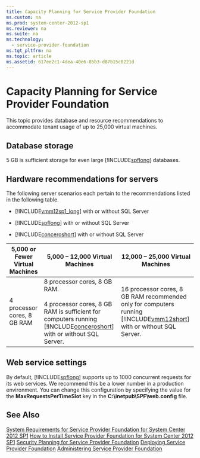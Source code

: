 ```yaml
---
title: Capacity Planning for Service Provider Foundation
ms.custom: na
ms.prod: system-center-2012-sp1
ms.reviewer: na
ms.suite: na
ms.technology: 
  - service-provider-foundation
ms.tgt_pltfrm: na
ms.topic: article
ms.assetid: 617ee2c1-4dea-40e6-85b3-d87b15c0221d
---
```

# Capacity Planning for Service Provider Foundation
This topic provides database and resource recommendations to accommodate tenant usage of up to 25,000 virtual machines.

## Database storage
5 GB is sufficient storage for even large [!INCLUDE[spflong](./Token/spflong_md.md)] databases.

## Hardware recommendations for servers
The following server scenarios each pertain to the recommendations listed in the following table.

-   [!INCLUDE[vmm12sp1_long](./Token/vmm12sp1_long_md.md)] with or without SQL Server

-   [!INCLUDE[spflong](./Token/spflong_md.md)] with or without SQL Server

-   [!INCLUDE[conceroshort](./Token/conceroshort_md.md)] with or without SQL Server

|5,000 or Fewer Virtual Machines|5,000 – 12,000 Virtual Machines|12,000 – 25,000 Virtual Machines|
|-----------------------------------|-----------------------------------|------------------------------------|
|4 processor cores, 8 GB RAM|8 processor cores, 8 GB RAM.<br /><br />4 processor cores, 8 GB RAM is sufficient for computers running [!INCLUDE[conceroshort](./Token/conceroshort_md.md)] with or without SQL Server.|16 processor cores, 8 GB RAM recommended only for computers running [!INCLUDE[vmm12short](./Token/vmm12short_md.md)] with or without SQL Server.|

## Web service settings
By default, [!INCLUDE[spflong](./Token/spflong_md.md)] supports up to 1000 concurrent requests for its web services. We recommend this be a lower number in a production environment. You can change this configuration by specifying the value for the **MaxRequestsPerTimeSlot** key in the **C:\\inetpub\\SPF\\web.config** file.

## See Also
[System Requirements for Service Provider Foundation for System Center 2012 SP1](./System-Requirements-for-Service-Provider-Foundation-for-System-Center-2012-SP1.md)
[How to Install Service Provider Foundation for System Center 2012 SP1](./How-to-Install-Service-Provider-Foundation-for-System-Center-2012-SP1.md)
[Security Planning for Service Provider Foundation](./Security-Planning-for-Service-Provider-Foundation.md)
[Deploying Service Provider Foundation](./Deploying-Service-Provider-Foundation.md)
[Administering Service Provider Foundation](./Administering-Service-Provider-Foundation.md)


